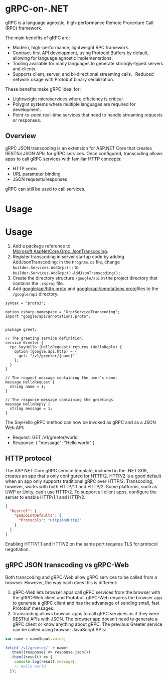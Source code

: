 # gRPC-on-.NET
gRPC is a language agnostic, high-performance Remote Procedure Call (RPC) framework.

The main benefits of gRPC are:

- Modern, high-performance, lightweight RPC framework.
- Contract-first API development, using Protocol Buffers by default, allowing for language agnostic implementations.
- Tooling available for many languages to generate strongly-typed servers and clients.
- Supports client, server, and bi-directional streaming calls.
-Reduced network usage with Protobuf binary serialization.

These benefits make gRPC ideal for:

- Lightweight microservices where efficiency is critical.
- Polyglot systems where multiple languages are required for development.
- Point-to-point real-time services that need to handle streaming requests or responses.


## Overview
gRPC JSON transcoding is an extension for ASP.NET Core that creates RESTful JSON APIs for gRPC services. Once configured, transcoding allows apps to call gRPC services with familiar HTTP concepts:

- HTTP verbs
- URL parameter binding
- JSON requests/responses

gRPC can still be used to call services.

# Usage
# Usage
1. Add a package reference to [Microsoft.AspNetCore.Grpc.JsonTranscoding](https://www.nuget.org/packages/Microsoft.AspNetCore.Grpc.JsonTranscoding).
2. Register transcoding in server startup code by adding AddJsonTranscoding: In the `Program.cs` file, change `builder.Services.AddGrpc();` to `builder.Services.AddGrpc().AddJsonTranscoding();`.
3. Create the directory structure `/google/api` in the project directory that contains the `.csproj` file.
4. Add [google/api/http.proto](https://github.com/dotnet/aspnetcore/blob/main/src/Grpc/JsonTranscoding/test/testassets/Sandbox/google/api/http.proto) and [google/api/annotations.proto](https://github.com/dotnet/aspnetcore/blob/main/src/Grpc/JsonTranscoding/test/testassets/Sandbox/google/api/annotations.proto)files to the `/google/api` directory.

```proro
syntax = "proto3";

option csharp_namespace = "GrpcServiceTranscoding";
import "google/api/annotations.proto";


package greet;

// The greeting service definition.
service Greeter {
  rpc SayHello (HelloRequest) returns (HelloReply) {
    option (google.api.http) = {
      get: "/v1/greeter/{name}"
    };
  }
}

// The request message containing the user's name.
message HelloRequest {
  string name = 1;
}

// The response message containing the greetings.
message HelloReply {
  string message = 1;
}
```

The SayHello gRPC method can now be invoked as gRPC and as a JSON Web API:

- Request: GET /v1/greeter/world
- Response: { "message": "Hello world" }

## HTTP protocol
The ASP.NET Core gRPC service template, included in the .NET SDK, creates an app that's only configured for HTTP/2. HTTP/2 is a good default when an app only supports traditional gRPC over HTTP/2. Transcoding, however, works with both HTTP/1.1 and HTTP/2. Some platforms, such as UWP or Unity, can't use HTTP/2. To support all client apps, configure the server to enable HTTP/1.1 and HTTP/2.

```json
{
  "Kestrel": {
    "EndpointDefaults": {
      "Protocols": "Http1AndHttp2"
    }
  }
}
```
Enabling HTTP/1.1 and HTTP/2 on the same port requires TLS for protocol negotiation.

## gRPC JSON transcoding vs gRPC-Web
Both transcoding and gRPC-Web allow gRPC services to be called from a browser. However, the way each does this is different:

1. gRPC-Web lets browser apps call gRPC services from the browser with the gRPC-Web client and Protobuf. gRPC-Web requires the browser app to generate a gRPC client and has the advantage of sending small, fast Protobuf messages.
2. Transcoding allows browser apps to call gRPC services as if they were RESTful APIs with JSON. The browser app doesn't need to generate a gRPC client or know anything about gRPC.
The previous Greeter service can be called using browser JavaScript APIs:

```js
var name = nameInput.value;

fetch('/v1/greeter/' + name)
  .then((response) => response.json())
  .then((result) => {
    console.log(result.message);
    // Hello world
  });

```